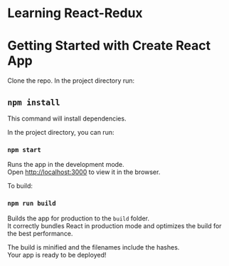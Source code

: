 # Learning React-Redux
# Getting Started with Create React App

Clone the repo. In the project directory run: 
## `npm install`

This command will install dependencies.


In the project directory, you can run:
### `npm start`

Runs the app in the development mode.\
Open [http://localhost:3000](http://localhost:3000) to view it in the browser.

To build: 
### `npm run build`

Builds the app for production to the `build` folder.\
It correctly bundles React in production mode and optimizes the build for the best performance.

The build is minified and the filenames include the hashes.\
Your app is ready to be deployed!
